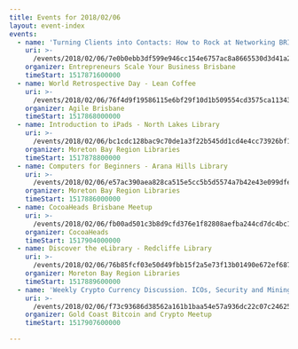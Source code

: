 ```yaml
---
title: Events for 2018/02/06
layout: event-index
events:
  - name: 'Turning Clients into Contacts: How to Rock at Networking BRISBANE Workshop'
    uri: >-
      /events/2018/02/06/7e0b0ebb3df599e946cc154e6757ac8a8665530d3d41a27dc5d395716221fe84
    organizer: Entrepreneurs Scale Your Business Brisbane
    timeStart: 1517871600000
  - name: World Retrospective Day - Lean Coffee
    uri: >-
      /events/2018/02/06/76f4d9f19586115e6bf29f10d1b509554cd3575ca1134396adea5d0b20e26a1a
    organizer: Agile Brisbane
    timeStart: 1517868000000
  - name: Introduction to iPads - North Lakes Library
    uri: >-
      /events/2018/02/06/bc1cdc128bac9c70de1a3f22b545dd1cd4e4cc73926bf1106e1254ccabff9078
    organizer: Moreton Bay Region Libraries
    timeStart: 1517878800000
  - name: Computers for Beginners - Arana Hills Library
    uri: >-
      /events/2018/02/06/e57ac390aea828ca515e5cc5b5d5574a7b42e43e099dfe460bbf67306d6b7557
    organizer: Moreton Bay Region Libraries
    timeStart: 1517886000000
  - name: CocoaHeads Brisbane Meetup
    uri: >-
      /events/2018/02/06/fb00ad501c3b8d9cfd376e1f82808aefba244cd7dc4bc19242d74f263728b99c
    organizer: CocoaHeads
    timeStart: 1517904000000
  - name: Discover the eLibrary - Redcliffe Library
    uri: >-
      /events/2018/02/06/76b85fcf03e50d49fbb15f2a5e73f13b01490e672ef68766c6f61601f9f27c7a
    organizer: Moreton Bay Region Libraries
    timeStart: 1517889600000
  - name: 'Weekly Crypto Currency Discussion. ICOs, Security and Mining and more'
    uri: >-
      /events/2018/02/06/f73c93686d38562a161b1baa54e57a936dc22c07c2462581deb348f12122b134
    organizer: Gold Coast Bitcoin and Crypto Meetup
    timeStart: 1517907600000

---
```

